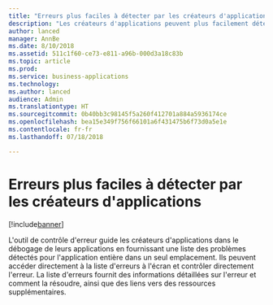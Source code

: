```yaml
---
title: "Erreurs plus faciles à détecter par les créateurs d'applications"
description: "Les créateurs d'applications peuvent plus facilement détecter et corriger les erreurs dans leur application"
author: lanced
manager: AnnBe
ms.date: 8/10/2018
ms.assetid: 511c1f60-ce73-e811-a96b-000d3a18c83b
ms.topic: article
ms.prod: 
ms.service: business-applications
ms.technology: 
ms.author: lanced
audience: Admin
ms.translationtype: HT
ms.sourcegitcommit: 0b40bb3c98145f5a260f412701a884a5936174ce
ms.openlocfilehash: bea15e349f756f66101a6f431475b6f73d0a5e1e
ms.contentlocale: fr-fr
ms.lasthandoff: 07/18/2018

---
```

# <a name="errors-more-discoverable-by-app-makers"></a>Erreurs plus faciles à détecter par les créateurs d'applications


[!include[banner](../../includes/banner.md)]

L'outil de contrôle d'erreur guide les créateurs d'applications dans le débogage de leurs applications en fournissant une liste des problèmes détectés pour l'application entière dans un seul emplacement. Ils peuvent accéder directement à la liste d'erreurs à l'écran et contrôler directement l'erreur. La liste d'erreurs fournit des informations détaillées sur l'erreur et comment la résoudre, ainsi que des liens vers des ressources supplémentaires.

